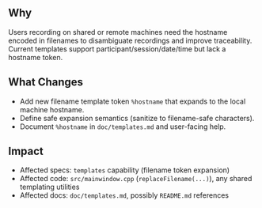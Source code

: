 ## Why
Users recording on shared or remote machines need the hostname encoded in filenames to disambiguate recordings and improve traceability. Current templates support participant/session/date/time but lack a hostname token.

## What Changes
- Add new filename template token `%hostname` that expands to the local machine hostname.
- Define safe expansion semantics (sanitize to filename-safe characters).
- Document `%hostname` in `doc/templates.md` and user-facing help.

## Impact
- Affected specs: `templates` capability (filename token expansion)
- Affected code: `src/mainwindow.cpp` (`replaceFilename(...)`), any shared templating utilities
- Affected docs: `doc/templates.md`, possibly `README.md` references



